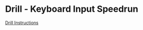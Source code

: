 # Drill - Keyboard Input Speedrun

[Drill Instructions](https://github.com/MRU-CSIS-2503-202101-001/public-instructions/blob/main/drill-keyboard-input-speedrun.md)
